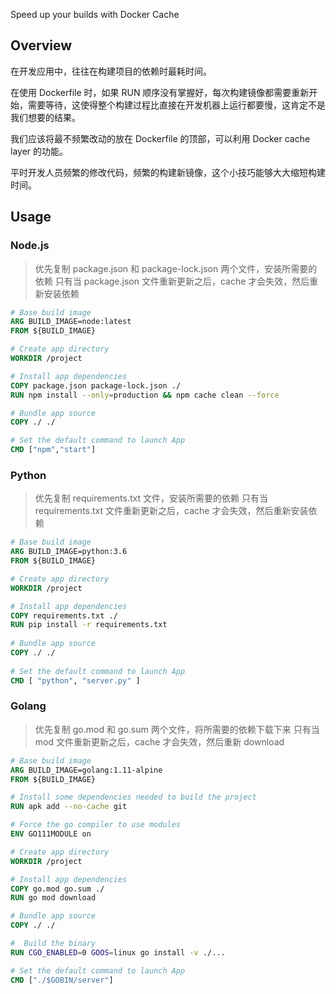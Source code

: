 Speed up your builds with Docker Cache

## Overview
在开发应用中，往往在构建项目的依赖时最耗时间。

在使用 Dockerfile 时，如果 RUN 顺序没有掌握好，每次构建镜像都需要重新开始，需要等待，这使得整个构建过程比直接在开发机器上运行都要慢，这肯定不是我们想要的结果。

我们应该将最不频繁改动的放在 Dockerfile 的顶部，可以利用 Docker cache layer 的功能。

平时开发人员频繁的修改代码，频繁的构建新镜像，这个小技巧能够大大缩短构建时间。

## Usage

### Node.js

> 优先复制 package.json 和 package-lock.json 两个文件，安装所需要的依赖
> 只有当 package.json 文件重新更新之后，cache 才会失效，然后重新安装依赖

```dockerfile
# Base build image
ARG BUILD_IMAGE=node:latest
FROM ${BUILD_IMAGE}

# Create app directory
WORKDIR /project

# Install app dependencies
COPY package.json package-lock.json ./
RUN npm install --only=production && npm cache clean --force

# Bundle app source
COPY ./ ./

# Set the default command to launch App
CMD ["npm","start"]
```
### Python

> 优先复制 requirements.txt 文件，安装所需要的依赖
> 只有当 requirements.txt 文件重新更新之后，cache 才会失效，然后重新安装依赖

```dockerfile
# Base build image
ARG BUILD_IMAGE=python:3.6
FROM ${BUILD_IMAGE}

# Create app directory
WORKDIR /project

# Install app dependencies
COPY requirements.txt ./
RUN pip install -r requirements.txt
 
# Bundle app source
COPY ./ ./
 
# Set the default command to launch App
CMD [ "python", "server.py" ]
```
### Golang

> 优先复制 go.mod 和 go.sum 两个文件，将所需要的依赖下载下来
> 只有当 mod 文件重新更新之后，cache 才会失效，然后重新 download

```dockerfile
# Base build image
ARG BUILD_IMAGE=golang:1.11-alpine
FROM ${BUILD_IMAGE}

# Install some dependencies needed to build the project
RUN apk add --no-cache git

# Force the go compiler to use modules
ENV GO111MODULE on

# Create app directory
WORKDIR /project

# Install app dependencies
COPY go.mod go.sum ./
RUN go mod download

# Bundle app source
COPY ./ ./

#  Build the binary
RUN CGO_ENABLED=0 GOOS=linux go install -v ./...

# Set the default command to launch App
CMD ["./$GOBIN/server"]
```

